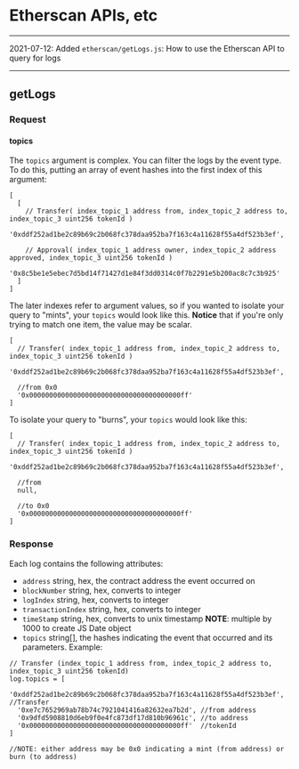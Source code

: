 
# Etherscan APIs, etc

---
2021-07-12: Added `etherscan/getLogs.js`: How to use the Etherscan API to query for logs

---
## getLogs

### Request

#### topics
The `topics` argument is complex.  You can filter the logs by the event type.  To do this, putting an array of event hashes into the first index of this argument:
```
[
  [
    // Transfer( index_topic_1 address from, index_topic_2 address to, index_topic_3 uint256 tokenId )
    '0xddf252ad1be2c89b69c2b068fc378daa952ba7f163c4a11628f55a4df523b3ef',

    // Approval( index_topic_1 address owner, index_topic_2 address approved, index_topic_3 uint256 tokenId )
    '0x8c5be1e5ebec7d5bd14f71427d1e84f3dd0314c0f7b2291e5b200ac8c7c3b925'
  ]
]
```

The later indexes refer to argument values, so if you wanted to isolate your query to "mints", your `topics` would look like this.  **Notice** that if you're only trying to match one item, the value may be scalar.
```
[
  // Transfer( index_topic_1 address from, index_topic_2 address to, index_topic_3 uint256 tokenId )
  '0xddf252ad1be2c89b69c2b068fc378daa952ba7f163c4a11628f55a4df523b3ef',

  //from 0x0
  '0x00000000000000000000000000000000000000ff'
]
```

To isolate your query to "burns", your `topics` would look like this:
```
[
  // Transfer( index_topic_1 address from, index_topic_2 address to, index_topic_3 uint256 tokenId )
  '0xddf252ad1be2c89b69c2b068fc378daa952ba7f163c4a11628f55a4df523b3ef',

  //from
  null,

  //to 0x0
  '0x00000000000000000000000000000000000000ff'
]
```


### Response
Each log contains the following attributes:
 - `address` string, hex, the contract address the event occurred on
 - `blockNumber` string, hex, converts to integer
 - `logIndex` string, hex, converts to integer
 - `transactionIndex` string, hex, converts to integer
 - `timeStamp` string, hex, converts to unix timestamp
 **NOTE**: multiple by 1000 to create JS Date object
 - `topics` string[], the hashes indicating the event that occurred and its parameters.  Example:
 ```
 // Transfer (index_topic_1 address from, index_topic_2 address to, index_topic_3 uint256 tokenId)
 log.topics = [
   '0xddf252ad1be2c89b69c2b068fc378daa952ba7f163c4a11628f55a4df523b3ef', //Transfer
   '0xe7c7652969ab78b74c7921041416a82632ea7b2d', //from address
   '0x9dfd5908810d6eb9f0e4fc873df17d810b96961c', //to address
   '0x00000000000000000000000000000000000000ff'  //tokenId
 ]

 //NOTE: either address may be 0x0 indicating a mint (from address) or burn (to address)
 ```
